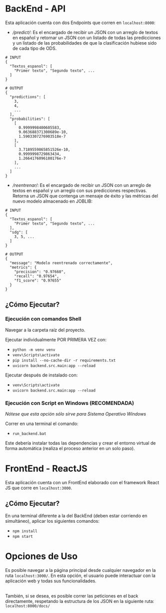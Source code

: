 # BackEnd - API
Esta aplicación cuenta con dos Endpoints que corren en `localhost:8000`:

* */predict/*: Es el encargado de recibir un JSON con un arreglo de textos en español y retornar un JSON con un listado de todas las predicciones y un listado de las probabilidades de que la clasificación hubiese sido de cada tipo de ODS.

```
# INPUT
{
  "Textos_espanol": [
    "Primer texto", "Segundo texto", ...
  ]
}

# OUTPUT
{
  "predictions": [
    3,
    4,
    ...
  ],
  "probabilities": [
    [
      0.9999998400605583,
      9.063688371300689e-10,
      1.5903307276903518e-7
    ],
    [
      3.7189559865851526e-10,
      0.9999998729863434,
      1.2664176096180176e-7
    ],
    ...
  ]
}
```

* */reentrenar/*: Es el encargado de recibir un JSON con un arreglo de textos en español y un arreglo con sus predicciones respectivas. Retorna un JSON que contenga un mensaje de éxito y las métricas del nuevo modelo almacenado en JOBLIB:

```
# INPUT
{
  "Textos_espanol": [
    "Primer texto", "Segundo texto", ...
  ],
  "sdg": [
    3, 5, ...
  ]
}

# OUTPUT
{
  "message": "Modelo reentrenado correctamente",
  "metrics": {
    "precision": "0.97660",
    "recall": "0.97654",
    "f1_score": "0.97655"
  }
}
```

## ¿Cómo Ejecutar?

### Ejecución con comandos Shell
Navegar a la carpeta raíz del proyecto.

Ejecutar individualmente POR PRIMERA VEZ con:
* `python -m venv venv`
* `venv\Scripts\activate`
* `pip install --no-cache-dir -r requirements.txt`
* `uvicorn backend.src.main:app --reload`

Ejecutar después de instalado con:
* `venv\Scripts\activate`
* `uvicorn backend.src.main:app --reload`

### Ejecución con Script en Windows (RECOMENDADA)
*Nótese que esta opción sólo sirve para Sistema Operativo Windows*

Correr en una terminal el comando:
* `run_backend.bat`

Este debería instalar todas las dependencias y crear el entorno virtual de forma automática (realiza el proceso anterior en un solo paso).


# FrontEnd - ReactJS
Esta aplicación cuenta con un FrontEnd elaborado con el framework React JS que corre en `localhost:3000`.

## ¿Cómo Ejecutar?
En una terminal diferente a la del BackEnd (deben estar corriendo en simultáneo), aplicar los siguientes comandos:

* `npm install`
* `npm start`


# Opciones de Uso
Es posible navegar a la página principal desde cualquier navegador en la ruta `localhost:3000/`. En esta opción, el usuario puede interactuar con la aplicación web y todas sus funcionalidades.

\
También, si se desea, es posible correr las peticiones en el back directamente, respetando la estructura de los JSON en la siguiente ruta: `localhost:8000/docs/`